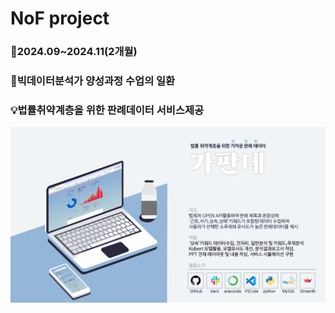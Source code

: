 # NoF project

### 📅2024.09~2024.11(2개월)
### 🎒빅데이터분석가 양성과정 수업의 일환
### 💡법률취약계층을 위한 판례데이터 서비스제공


![프로젝트소개이미지](https://github.com/jinhyeongkim1/NoFproject/blob/main/%ED%94%84%EB%A1%9C%EC%A0%9D%ED%8A%B8%20%EC%86%8C%EA%B0%9C%EC%9D%B4%EB%AF%B8%EC%A7%80.png)
